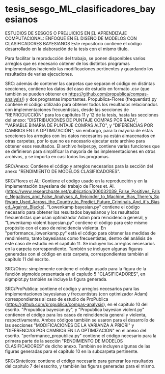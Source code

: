 # tesis_sesgo_ML_clasificadores_bayesianos
ESTUDIOS DE SESGOS O PREJUICIOS EN EL APRENDIZAJE COMPUTACIONAL: ENFOQUE EN EL DISEÑO DE MODELOS CON CLASIFICADORES BAYESIANOS
Este repositorio contiene el código desarrollado en la elaboración de la tesis con el mismo título.

Para facilitar la reproducción del trabajo, se ponen disponibles varios arreglos que es necesario obtener de los distintos programas implementados haciendo las modificaciones pertinentes y guardando los resultados de varias ejecuciones.

SRC: además de contener las carpetas que separan el código en distintas secciones, contiene los datos del caso de estudio en formato .csv (que también se pueden obtener en https://github.com/propublica/compas-analysis/) y dos programas importantes. Propublica-Flores (frequentist).py contiene el código utilizado para obtener todos los resultados relacionados con implementaciones frecuentistas, desde las secciones de "REPRODUCCIÓN" para los capítulos 11 y 12 de la tesis, hasta las secciones del anexo: "DISTRIBUCIONES DE PUNTAJE COMPAS POR RAZA", "VARIABLE BINARIA DE PUNTAJE COMPAS ALTO", y "DIFERENCIAS POR CAMBIOS EN LA OPTIMIZACIÓN"; sin embargo, para la mayoría de estas secciones los arreglos con los datos necesarios ya están almacenados en otras carpetas, por lo que no es necesario ejecutar este archivo para obtener esos resultados. El archivo helper.py, contiene varias funciones que se definieron para simplificar la mayoría de las implementaciones en otros archivos, y se importa en casi todos los programas.

SRC/Anexo: Contiene el código y arreglos necesarios para la sección del anexo "RENDIMIENTO DE MODELOS CLASIFICADORES". 

SRC/Flores et Al.: Contiene el código usado en la reproducción y en la implementación bayesiana del trabajo de Flores et. Al. (https://www.researchgate.net/publication/306032039_False_Positives_False_Negatives_and_False_Analyses_A_Rejoinder_to_Machine_Bias_There's_Software_Used_Across_the_Country_to_Predict_Future_Criminals_And_it's_Biased_Against_Blacks). "Lowenkamp bayesian.py" contiene el código necesario para obtener los resultados bayesianos y los resultados frecuentistas que usan optimizador Adam para reincidencia general, y "Lowenkamp violent bayesian.py" contiene el código para este mismo propósito con el caso de reincidencia violenta. En "performance_lowenkamp.py" está el código para obtener las medidas de rendimiento, tanto bayesianas como frecuentistas, dentro del análisis de este caso de estudio en el capítulo 11. Se incluyen los arreglos necesarios en la carpeta correspondiente. También se incluyen algunas figuras generadas con el código en esta carpeta, correspondientes también al capítulo 11 del escrito.

SRC/Otros: simplemente contiene el código usado para la figura de la función sigmoide presentada en el capíutlo 5 "CLASIFICADORES", en sigmplot.py también se incluye la figura generada.

SRC/ProPublica: contiene el código y arreglos necesarios para las implementaciones bayesianas y frecuentistas (con optimizador Adam) correspondientes al caso de estudio de ProPublica (https://github.com/propublica/compas-analysis), en el capítulo 10 del escrito. "Propublica bayesian.py", y "Propublica bayesian violent.py" contienen el código para los casos de reincidencia general y violenta, respectivamente. Ambos códigos también se usaron para el desarrollo de las secciones "MODIFICACIONES DE LA VARIANZA A PRIORI" y "DIFERENCIAS POR CAMBIOS EN LA OPTIMIZACIÓN" en el anexo del escrito. "performance_propublica.py" contiene el código necesario para la primera parte de la sección "RENDIMIENTO DE MODELOS CLASIFICADORES" de dicho anexo. También se incluyen algunas de las figuras generadas para el capítulo 10 en la subcarpeta pertinente. 

SRC/Sinteticos: contiene el código necesario para generar los resultados del capítulo 7 del esscrito, y también las figuras generadas para el mismo.


